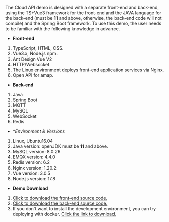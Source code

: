 
The Cloud API demo is designed with a separate front-end and back-end, using the TS+Vue3 framework for the front-end and the JAVA language for the back-end (must be **11** and above, otherwise, the back-end code will not compile) and the Spring Boot framework. To use this demo, the user needs to be familiar with the following knowledge in advance.

- **Front-end**

1. TypeScript, HTML, CSS.
2. Vue3.x, Node.js npm.
3. Ant Design Vue V2
4. HTTP/Websocket
5. The Linux environment deploys front-end application services via Nginx.
6. Open API for amap.

- **Back-end**

1. Java
2. Spring Boot
3. MQTT
4. MySQL
5. WebSocket
6. Redis

- **Environment & Versions*

1. Linux, Ubuntu16.04
2. Java version: openJDK must be **11** and above.
3. MySQL version: 8.0.26
4. EMQX version: 4.4.0
5. Redis version: 6.2
6. Nginx version: 1.20.2
7. Vue version: 3.0.5
8. Node.js version: 17.8

- **Demo Download**

1. [Click to download the front-end source code.](https://github.com/dji-sdk/Cloud-API-Demo-Web)
2. [Click to download the back-end source code.](https://github.com/dji-sdk/DJI-Cloud-API-Demo)
3. If you don't want to install the development environment, you can try deploying with docker. [Click the link to download.](https://terra-sz-hc1pro-cloudapi.oss-cn-shenzhen.aliyuncs.com/c0af9fe0d7eb4f35a8fe5b695e4d0b96/docker/cloud_api_sample_docker.zip)

